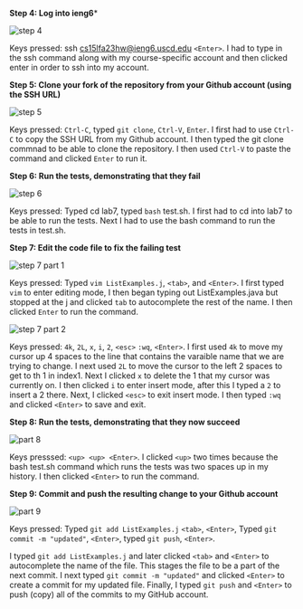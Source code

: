 **Step 4: Log into ieng6***

![step 4](https://github.com/EmilyGorial1/cse15l-lab-reports/assets/146862114/46c01894-1108-4edb-a998-1b546dcd4913)

Keys pressed: ssh cs15lfa23hw@ieng6.uscd.edu ```<Enter>```. I had to type in the ssh command along with my course-specific account and then clicked enter 
in order to ssh into my account. 

**Step 5: Clone your fork of the repository from your Github account (using the SSH URL)**

![step 5](https://github.com/EmilyGorial1/cse15l-lab-reports/assets/146862114/8ea95401-0d5f-4fe2-80f2-143982d1eb08)

Keys pressed: ```Ctrl-C```, typed ```git clone```, ```Ctrl-V```, ```Enter```. I first had to use ```Ctrl-C``` to copy the SSH URL from my Github account.
I then typed the git clone commnad to be able to clone the repository. I then used ```Ctrl-V``` to paste the command and clicked ```Enter``` to run it.

**Step 6: Run the tests, demonstrating that they fail**

![step 6](https://github.com/EmilyGorial1/cse15l-lab-reports/assets/146862114/29ab0f71-d207-4e7d-9fb8-b08676fbb3c1)

Keys pressed: Typed cd lab7, typed ```bash``` test.sh. I first had to cd into lab7 to be able to run the tests. Next I had to use the bash command to run the 
tests in test.sh.

**Step 7: Edit the code file to fix the failing test**

![step 7 part 1](https://github.com/EmilyGorial1/cse15l-lab-reports/assets/146862114/699c72de-1a1f-414d-be5c-dd85cdbdaf09)

Keys pressed: Typed ```vim ListExamples.j```, ```<tab>```, and ```<Enter>```. I first typed ```vim``` to enter editing mode, I then began typing out ListExamples.java 
but stopped at the j and clicked ```tab``` to autocomplete the rest of the name. I then clicked ```Enter``` to run the command.

![step 7 part 2](https://github.com/EmilyGorial1/cse15l-lab-reports/assets/146862114/6b918d22-49b9-4646-9b05-241cfd574c48)

Keys pressed: ```4k```, ```2L```, ```x```, ```i```, ```2```, ```<esc>``` ```:wq```, ```<Enter>```. I first used ```4k``` to move my cursor up 4 spaces to the line that contains the varaible
name that we are trying to change. I next used ```2L``` to move the cursor to the left 2 spaces to get to th 1 in index1. Next I clicked ```x``` to delete the 1 that
my cursor was currently on. I then clicked ```i``` to enter insert mode, after this I typed a ```2``` to insert a 2 there. Next, I clicked ```<esc>``` to exit insert mode.
I then typed ```:wq``` and clicked ```<Enter>``` to save and exit.

**Step 8: Run the tests, demonstrating that they now succeed**

![part 8](https://github.com/EmilyGorial1/cse15l-lab-reports/assets/146862114/0a44e021-1284-43cc-9f98-f1f08f8c88fd)

Keys presssed: ```<up> <up> <Enter>```. I clicked ```<up>``` two times because the bash test.sh command which runs the tests was two spaces up in my history. I then clicked ```<Enter>```
to run the command.

**Step 9: Commit and push the resulting change to your Github account**

![part 9](https://github.com/EmilyGorial1/cse15l-lab-reports/assets/146862114/a30c7123-f846-49f1-bfeb-3f3b73eb2bf9)

Keys pressed: Typed ``` git add ListExamples.j ``` ```<tab>```, ```<Enter>```, Typed ```git commit -m "updated"```, ```<Enter>```, typed ```git push```, ```<Enter>```.

I typed ``` git add ListExamples.j ``` and later clicked ```<tab>``` and ```<Enter>``` to autocomplete the name of the file. This stages the file to be a part of the next 
commit. I next typed ```git commit -m "updated"``` and clicked ```<Enter>``` to create a commit for my updated file. Finally, I typed ```git push``` and ```<Enter>```
to push (copy) all of the commits to my GitHub account. 





